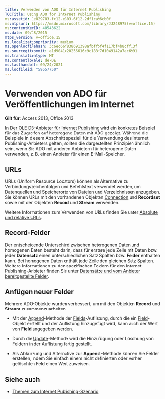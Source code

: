 ```yaml
---
title: Verwenden von ADO für Internet Publishing
TOCTitle: Using ADO for Internet Publishing
ms:assetid: 1e829783-fc12-e303-6f12-2df1ca96cb0f
ms:mtpsurl: https://msdn.microsoft.com/library/JJ248975(v=office.15)
ms:contentKeyID: 48543622
ms.date: 09/18/2015
mtps_version: v=office.15
ms.localizationpriority: medium
ms.openlocfilehash: 3c6ec66f838691398afbff5f4f117bf4b8cff13f
ms.sourcegitcommit: a1d9041c20256616c9c183f7d1049142a7ac6991
ms.translationtype: MT
ms.contentlocale: de-DE
ms.lasthandoff: 09/24/2021
ms.locfileid: "59557750"
---
```

# <a name="using-ado-for-internet-publishing"></a>Verwenden von ADO für Veröffentlichungen im Internet


**Gilt für**: Access 2013, Office 2013



In [Der OLE DB-Anbieter für Internet Publishing](the-ole-db-provider-for-internet-publishing.md) wird ein konkretes Beispiel für das Zugreifen auf heterogene Daten mit ADO gezeigt. Während die Beispiele in diesem Abschnitt speziell für die Verwendung des Internet Publishing-Anbieters gelten, sollten die dargestellten Prinzipien ähnlich sein, wenn Sie ADO mit anderen Anbietern für heterogene Daten verwenden, z. B. einen Anbieter für einen E-Mail-Speicher.

## <a name="urls"></a>URLs

URLs (Uniform Resource Locators) können als Alternative zu Verbindungszeichenfolgen und Befehlstext verwendet werden, um Datenquellen und Speicherorte von Dateien und Verzeichnissen anzugeben. Sie können URLs mit den vorhandenen Objekten [Connection](connection-object-ado.md) und **Recordset** sowie mit den Objekten **Record** und **Stream** verwenden.

Weitere Informationen zum Verwenden von URLs finden Sie unter [Absolute und relative URLs](absolute-and-relative-urls.md).

## <a name="record-fields"></a>Record-Felder

Der entscheidende Unterschied zwischen heterogenen Daten und homogenen Daten besteht darin, dass für erstere jede Zeile mit Daten bzw. jeder **Datensatz** einen unterschiedlichen Satz Spalten bzw. **Felder** enthalten kann. Bei homogenen Daten enthält jede Zeile den gleichen Satz Spalten. Weitere Informationen zu den spezifischen Feldern für den Internet Publishing-Anbieter finden Sie unter [Datensätze und vom Anbieter bereitgestellte Felder](records-and-provider-supplied-fields.md).

## <a name="appending-new-fields"></a>Anfügen neuer Felder

Mehrere ADO-Objekte wurden verbessert, um mit den Objekten **Record** und **Stream** zusammenzuarbeiten.

  - Mit der [Append](fields-collection-ado.md)-Methode der [Fields](append-method-ado.md)-Auflistung, durch die ein [Field](field-object-ado.md)-Objekt erstellt und der Auflistung hinzugefügt wird, kann auch der Wert von **Field** angegeben werden.

  - Durch die [Update](update-method-ado.md)-Methode wird die Hinzufügung oder Löschung von Feldern in der Auflistung fertig gestellt.

  - Als Abkürzung und Alternative zur **Append** -Methode können Sie Felder erstellen, indem Sie einfach einem nicht definierten oder vorher gelöschten Feld einen Wert zuweisen.

## <a name="see-also"></a>Siehe auch

- [Themen zum Internet Publishing-Szenario](internet-publishing-scenario.md)

